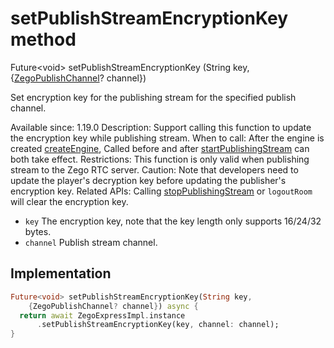 


# setPublishStreamEncryptionKey method








Future&lt;void> setPublishStreamEncryptionKey
(String key, {[ZegoPublishChannel](../../zego_uikit_prebuilt_live_audio_room/ZegoPublishChannel.md)? channel})





<p>Set encryption key for the publishing stream for the specified publish channel.</p>
<p>Available since: 1.19.0
Description: Support calling this function to update the encryption key while publishing stream.
When to call: After the engine is created <a class="deprecated" href="../../zego_uikit_prebuilt_live_audio_room/ZegoExpressEngine/createEngine.md">createEngine</a>, Called before and after <a href="../../zego_uikit_prebuilt_live_audio_room/ZegoExpressEnginePublisher/startPublishingStream.md">startPublishingStream</a> can both take effect.
Restrictions: This function is only valid when publishing stream to the Zego RTC server.
Caution: Note that developers need to update the player's decryption key before updating the publisher's encryption key.
Related APIs: Calling <a href="../../zego_uikit_prebuilt_live_audio_room/ZegoExpressEnginePublisher/stopPublishingStream.md">stopPublishingStream</a> or <code>logoutRoom</code> will clear the encryption key.</p>
<ul>
<li><code>key</code> The encryption key, note that the key length only supports 16/24/32 bytes.</li>
<li><code>channel</code> Publish stream channel.</li>
</ul>



## Implementation

```dart
Future<void> setPublishStreamEncryptionKey(String key,
    {ZegoPublishChannel? channel}) async {
  return await ZegoExpressImpl.instance
      .setPublishStreamEncryptionKey(key, channel: channel);
}
```







